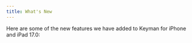 ```yaml
---
title: What's New
---
```


Here are some of the new features we have added to Keyman for iPhone and iPad 17.0:

